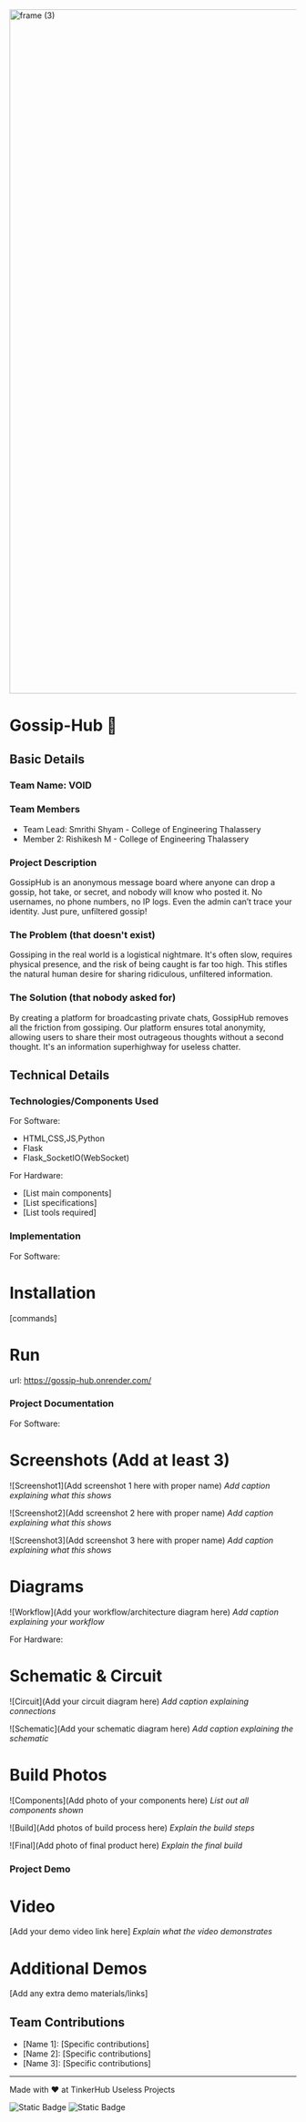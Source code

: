 <img width="3188" height="1202" alt="frame (3)" src="https://github.com/user-attachments/assets/517ad8e9-ad22-457d-9538-a9e62d137cd7" />


# Gossip-Hub 🎯


## Basic Details
### Team Name: VOID


### Team Members
- Team Lead: Smrithi Shyam - College of Engineering Thalassery
- Member 2: Rishikesh M - College of Engineering Thalassery

### Project Description
GossipHub is an anonymous message board where anyone can drop a gossip, hot take, or secret, and nobody will know who posted it. No usernames, no phone numbers, no IP logs. Even the admin can’t trace your identity. Just pure, unfiltered gossip!

### The Problem (that doesn't exist)
Gossiping in the real world is a logistical nightmare. It's often slow, requires physical presence, and the risk of being caught is far too high. This stifles the natural human desire for sharing ridiculous, unfiltered information.

### The Solution (that nobody asked for)
By creating a platform for broadcasting private chats, GossipHub removes all the friction from gossiping. Our platform ensures total anonymity, allowing users to share their most outrageous thoughts without a second thought. It's an information superhighway for useless chatter.

## Technical Details
### Technologies/Components Used
For Software:
- HTML,CSS,JS,Python 
- Flask
- Flask_SocketIO(WebSocket)

For Hardware:
- [List main components]
- [List specifications]
- [List tools required]

### Implementation
For Software:
# Installation
[commands]

# Run
url: https://gossip-hub.onrender.com/

### Project Documentation
For Software:

# Screenshots (Add at least 3)
![Screenshot1](Add screenshot 1 here with proper name)
*Add caption explaining what this shows*

![Screenshot2](Add screenshot 2 here with proper name)
*Add caption explaining what this shows*

![Screenshot3](Add screenshot 3 here with proper name)
*Add caption explaining what this shows*

# Diagrams
![Workflow](Add your workflow/architecture diagram here)
*Add caption explaining your workflow*

For Hardware:

# Schematic & Circuit
![Circuit](Add your circuit diagram here)
*Add caption explaining connections*

![Schematic](Add your schematic diagram here)
*Add caption explaining the schematic*

# Build Photos
![Components](Add photo of your components here)
*List out all components shown*

![Build](Add photos of build process here)
*Explain the build steps*

![Final](Add photo of final product here)
*Explain the final build*

### Project Demo
# Video
[Add your demo video link here]
*Explain what the video demonstrates*

# Additional Demos
[Add any extra demo materials/links]

## Team Contributions
- [Name 1]: [Specific contributions]
- [Name 2]: [Specific contributions]
- [Name 3]: [Specific contributions]

---
Made with ❤️ at TinkerHub Useless Projects 

![Static Badge](https://img.shields.io/badge/TinkerHub-24?color=%23000000&link=https%3A%2F%2Fwww.tinkerhub.org%2F)
![Static Badge](https://img.shields.io/badge/UselessProjects--25-25?link=https%3A%2F%2Fwww.tinkerhub.org%2Fevents%2FQ2Q1TQKX6Q%2FUseless%2520Projects)




